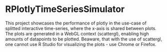 # RPlotlyTimeSeriesSimulator
This project showcases the performance of plotly in the use-case of splitted interactive time-series, where the x-axis is shared between plots.
The plots are generated in a WebGL context (scattergl), enabling high amounts of datapoints to be plotted. Beaware, that with the use of scattergl, one cannot use R Studio for visualizing the plots - use Chrome or Firefox.
